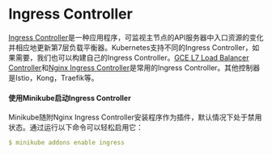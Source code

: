 # Ingress Controller

[Ingress Controller](https://kubernetes.io/docs/concepts/services-networking/ingress-controllers/)是一种应用程序，可监视主节点的API服务器中入口资源的变化并相应地更新第7层负载平衡器。Kubernetes支持不同的Ingress Controller，如果需要，我们也可以构建自己的Ingress Controller。[GCE L7 Load Balancer Controller](https://github.com/kubernetes/ingress-gce/blob/master/README.md)和[Nginx Ingress Controller](https://github.com/kubernetes/ingress-gce/blob/master/README.md)是常用的Ingress Controller。其他控制器是Istio，Kong，Traefik等。

#### 使用Minikube启动Ingress Controller

Minikube随附Nginx Ingress Controller安装程序作为插件，默认情况下处于禁用状态。通过运行以下命令可以轻松启用它：

```yaml
$ minikube addons enable ingress
```



